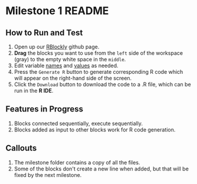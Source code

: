 # Milestone 1 README

## How to Run and Test

1. Open up our [RBlockly](https://shmurthy08.github.io/RBlockly/src/design-blocks/index.html) github page.
2. **Drag** the blocks you want to use from the `left` side of the workspace (gray) to the empty white space in the `middle`.
3. Edit variable <u>names</u> and <u>values</u> as needed.
4. Press the `Generate R` button to generate corresponding R code which will appear on the right-hand side of the screen.
5. Click the `Download` button to download the code to a .R file, which can be run in the **R IDE**.

## Features in Progress

1. Blocks connected sequentially, execute sequentially.
2. Blocks added as input to other blocks work for R code generation.

## Callouts

1. The milestone folder contains a copy of all the files.
2. Some of the blocks don't create a new line when added, but that will be fixed by the next milestone.